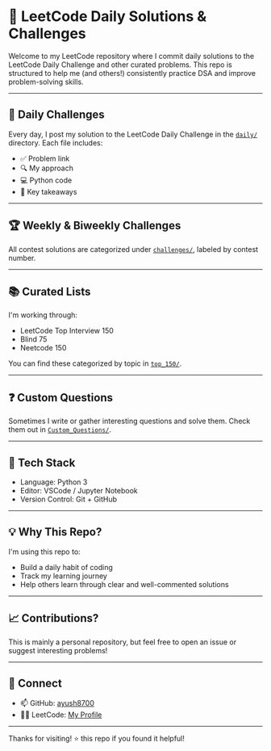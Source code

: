# 🧠 LeetCode Daily Solutions & Challenges

Welcome to my LeetCode repository where I commit daily solutions to the LeetCode Daily Challenge and other curated problems. This repo is structured to help me (and others!) consistently practice DSA and improve problem-solving skills.

---

## 📅 Daily Challenges

Every day, I post my solution to the LeetCode Daily Challenge in the [`daily/`](./Daily/) directory. Each file includes:
- ✅ Problem link
- 🔍 My approach
- 💻 Python code
- 🧠 Key takeaways

---

## 🏆 Weekly & Biweekly Challenges

All contest solutions are categorized under [`challenges/`](./Challenges/), labeled by contest number.

---

## 📚 Curated Lists

I'm working through:
- LeetCode Top Interview 150
- Blind 75
- Neetcode 150

You can find these categorized by topic in [`top_150/`](./top_150/).

---

## ❓ Custom Questions

Sometimes I write or gather interesting questions and solve them. Check them out in [`Custom_Questions/`](./custom_questions/).

---

## 🧰 Tech Stack

- Language: Python 3
- Editor: VSCode / Jupyter Notebook
- Version Control: Git + GitHub

---

## 💡 Why This Repo?

I'm using this repo to:
- Build a daily habit of coding
- Track my learning journey
- Help others learn through clear and well-commented solutions

---

## 📈 Contributions?

This is mainly a personal repository, but feel free to open an issue or suggest interesting problems!

---

## 🔗 Connect

- 📫 GitHub: [ayush8700](https://github.com/ayush8700)
- 🧑‍💻 LeetCode: [My Profile](https://leetcode.com/u/goelayush228/)

---

Thanks for visiting! ⭐️ this repo if you found it helpful!
